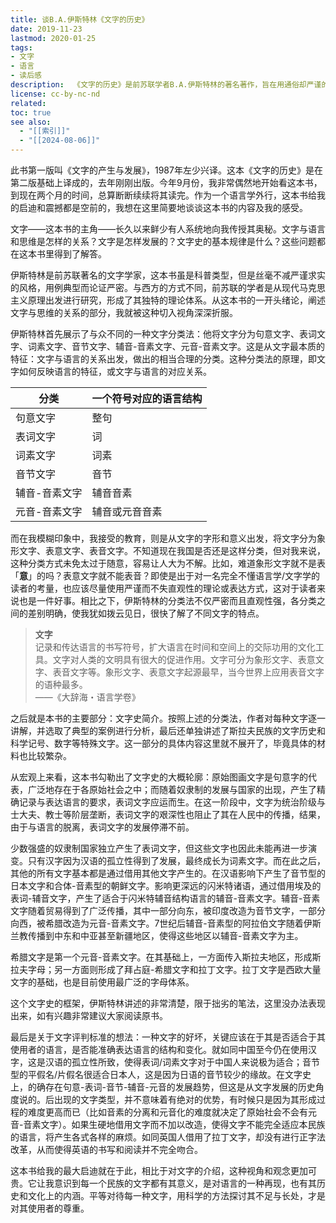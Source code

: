 ```yaml
---
title: 谈B.A.伊斯特林《文字的历史》
date: 2019-11-23
lastmod: 2020-01-25
tags: 
- 文字
- 语言
- 读后感
description:  《文字的历史》是前苏联学者B.A.伊斯特林的著名著作，旨在用通俗却严谨的方法讲述文字的起源和发展脉络
license: cc-by-nc-nd
related: 
toc: true
see also:
  - "[[索引]]"
  - "[[2024-08-06]]"
---
```


此书第一版叫《文字的产生与发展》，1987年左少兴译。这本《文字的历史》是在第二版基础上译成的，去年刚刚出版。今年9月份，我非常偶然地开始看这本书，到现在两个月的时间，总算断断续续将其读完。作为一个语言学外行，这本书给我的启迪和震撼都是空前的，我想在这里简要地谈谈这本书的内容及我的感受。

文字——这本书的主角——长久以来鲜少有人系统地向我传授其奥秘。文字与语言和思维是怎样的关系？文字是怎样发展的？文字史的基本规律是什么？这些问题都在这本书里得到了解答。

伊斯特林是前苏联著名的文字学家，这本书虽是科普类型，但是丝毫不减严谨求实的风格，用例典型而论证严密。与西方的方式不同，前苏联的学者是从现代马克思主义原理出发进行研究，形成了其独特的理论体系。从这本书的一开头绪论，阐述文字与思维的关系的部分，我就被这种切入视角深深折服。

伊斯特林首先展示了与众不同的一种文字分类法：他将文字分为句意文字、表词文字、词素文字、音节文字、辅音-音素文字、元音-音素文字。这是从文字最本质的特征：文字与语言的关系出发，做出的相当合理的分类。这种分类法的原理，即文字如何反映语言的特征，或文字与语言的对应关系。

|分类|一个符号对应的语言结构|
|---|---|
|句意文字|整句|
|表词文字|词|
|词素文字|词素|
|音节文字|音节|
|辅音-音素文字|辅音音素|
|元音-音素文字|辅音或元音音素|

而在我模糊印象中，我接受的教育，则是从文字的字形和意义出发，将文字分为象形文字、表意文字、表音文字。不知道现在我国是否还是这样分类，但对我来说，这种分类方式未免太过于随意，容易让人大为不解。比如，难道象形文字就不是表「**意**」的吗？表意文字就不能表音？即使是出于对一名完全不懂语言学/文字学的读者的考量，也应该尽量使用严谨而不失直观性的理论或表达方式，这对于读者来说也是一件好事。相比之下，伊斯特林的分类法不仅严密而且直观性强，各分类之间的差别明确，使我犹如拨云见日，很快了解了不同文字的特点。

> **文字**  
> 记录和传达语言的书写符号，扩大语言在时间和空间上的交际功用的文化工具。文字对人类的文明具有很大的促进作用。文字可分为象形文字、表意文字、表音文字等。象形文字、表意文字起源最早，当今世界上应用表音文字的语种最多。  
> ——《大辞海・语言学卷》

之后就是本书的主要部分：文字史简介。按照上述的分类法，作者对每种文字逐一讲解，并选取了典型的案例进行分析，最后还单独讲述了斯拉夫民族的文字历史和科学记号、数字等特殊文字。这一部分的具体内容这里就不展开了，毕竟具体的材料也比较繁杂。

从宏观上来看，这本书勾勒出了文字史的大概轮廓：原始图画文字是句意字的代表，广泛地存在于各原始社会之中；而随着奴隶制的发展与国家的出现，产生了精确记录与表达语言的要求，表词文字应运而生。在这一阶段中，文字为统治阶级与士大夫、教士等阶层垄断，表词文字的艰深性也阻止了其在人民中的传播，结果，由于与语言的脱离，表词文字的发展停滞不前。

少数强盛的奴隶制国家独立产生了表词文字，但这些文字也因此未能再进一步演变。只有汉字因为汉语的孤立性得到了发展，最终成长为词素文字。而在此之后，其他的所有文字基本都是通过借用其他文字产生的。在汉语影响下产生了音节型的日本文字和合体-音素型的朝鲜文字。影响更深远的闪米特诸语，通过借用埃及的表词-辅音文字，产生了适合于闪米特辅音结构语言的辅音-音素文字。辅音-音素文字随着贸易得到了广泛传播，其中一部分向东，被印度改造为音节文字，一部分向西，被希腊改造为元音-音素文字。7世纪后辅音-音素型的阿拉伯文字随着伊斯兰教传播到中东和中亚甚至新疆地区，使得这些地区以辅音-音素文字为主。

希腊文字是第一个元音-音素文字。在其基础上，一方面传入斯拉夫地区，形成斯拉夫字母；另一方面则形成了拜占庭-希腊文字和拉丁文字。拉丁文字是西欧大量文字的基础，也是目前使用最广泛的字母体系。

这个文字史的框架，伊斯特林讲述的非常清楚，限于拙劣的笔法，这里没办法表现出来，如有兴趣非常建议大家阅读原书。

最后是关于文字评判标准的想法：一种文字的好坏，关键应该在于其是否适合于其使用者的语言，是否能准确表达语言的结构和变化。就如同中国至今仍在使用汉字，这是汉语的孤立性所致，使得表词/词素文字对于中国人来说极为适合；音节型的平假名/片假名很适合日本人，这是因为日语的音节较少的缘故。在文字史上，的确存在句意-表词-音节-辅音-元音的发展趋势，但这是从文字发展的历史角度说的。后出现的文字类型，并不意味着有绝对的优势，有时候只是因为其形成过程的难度更高而已（比如音素的分离和元音化的难度就决定了原始社会不会有元音-音素文字）。如果生硬地借用文字而不加以改造，使得文字不能完全适应本民族的语言，将产生各式各样的麻烦。如同英国人借用了拉丁文字，却没有进行正字法改革，从而使得英语的书写和阅读并不完全吻合。

这本书给我的最大启迪就在于此，相比于对文字的介绍，这种视角和观念更加可贵。它让我意识到每一个民族的文字都有其意义，是对语言的一种再现，也有其历史和文化上的内涵。平等对待每一种文字，用科学的方法探讨其不足与长处，才是对其使用者的尊重。